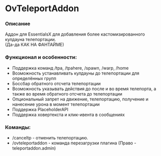 # OvTeleportAddon
### Описание
Аддон для EssentialsX для добавления более кастомизированного кулдауна телепортации.
<br>(Да-да КАК НА ФАНТАЙМЕ)

### Функционал и особенности:
- Поддержка команд /tpa, /tpahere, /spawn, /warp, /home
- Возможность устанавливать кулдауны до телепортации для определённых групп
- Боссбар обратного отсчета телепортации
- Возможность указывать действия до после и во время телепорта, а также во время обратного отсчета до телепортации
- Опциональный запрет на движение, телепортацию, получение и нанесение урона в момент телепортации
- Поддержка PlaceholderAPI
- Поддержка ховертекста и клик-ивента в сообщениях

### Команды:
- /canceltp - отменить телепортацию.
- /ovteleportaddon - команда перезагрузки плагина (Право - teleportaddon.admin)
